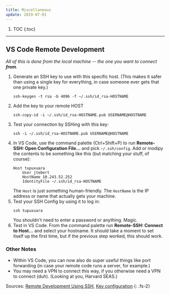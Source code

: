 ```yaml
---
title: Miscellaneous
update: 2019-07-01
---
```


1. TOC
{:toc}

---

## VS Code Remote Development

*All of this is done from the local machine -- the one you want to connect **from**.*

1. Generate an SSH key to use with this specific host. (This makes it safer than using a single key for everything, in case someone ever gets that one private key.)
    ```
    ssh-keygen -t rsa -b 4096 -f ~/.ssh/id_rsa-HOSTNAME
    ```
2. Add the key to your remote HOST
    ```
    ssh-copy-id -i ~/.ssh/id_rsa-HOSTNAME.pub USERNAME@HOSTNAME
    ```
3. Test your connection by SSHing with this key:
    ```
    ssh -i ~/.ssh/id_rsa-HOSTNAME.pub USERNAME@HOSTNAME
    ```
4. In VS Code, use the command palette (Ctrl+Shift+P) to run **Remote-SSH: Open Configuration File...** and pick `~/.ssh/config`. Add or modipy the contents to be something like this (but matching your stuff, of course):
    ```
    Host tupuxuara
        User jtebert
        HostName 10.243.52.252
        IdentityFile ~/.ssh/id_rsa-HOSTNAME
    ```
    The `Host` is just something human-friendly. The `HostName` is the IP address or name that actually gets your machine.
5. Test your SSH Config by using it to log in:
    ```
    ssh tupuxuara
    ```
    You shouldn't need to enter a password or anything. Magic.
6. Test in VS Code. From the command palette run **Remote-SSH: Connect to Host...** and select your hostname. It should take a moment to set itself up the first time, but if the previous step worked, this should work.

### Other Notes

- Within VS Code, you can now also do super useful things like port forwarding (in case your remote code runs a server, for example.)
- You may need a VPN to connect this way, if you otherwise need a VPN to connect (duh). (Looking at you, Harvard SEAS.)

Sources: [Remote Development Using SSH](https://code.visualstudio.com/docs/remote/ssh), [Key configuration](https://code.visualstudio.com/docs/remote/troubleshooting#_configuring-key-based-authentication)
{: .fs-2}